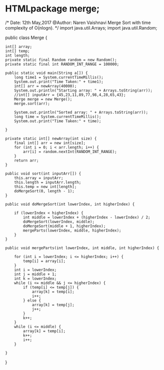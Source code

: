 # HTMLpackage merge;

/*
    Date: 12th May,2017
    @Author: Naren Vaishnavi
    Merge Sort with time complexity of O(nlogn).
 */
import java.util.Arrays;
import java.util.Random;

public class Merge {

    int[] array;
    int[] temp;
    int length;
    private static final Random random = new Random();
    private static final int RANDOM_INT_RANGE = 100000;

    public static void main(String a[]) {
        long time1 = System.currentTimeMillis();
        System.out.print("Time Taken:" + time1);
        int[] arr = newArray(40000);
        System.out.println("Starting array: " + Arrays.toString(arr));
        //int[] inputArr = {45,23,11,89,77,98,4,28,65,43};
        Merge merge = new Merge();
        merge.sort(arr);

        System.out.println("Sorted array: " + Arrays.toString(arr));
        long time = System.currentTimeMillis();
        System.out.print("Time Taken:" + time);

    }

    private static int[] newArray(int size) {
        final int[] arr = new int[size];
        for (int i = 0; i < arr.length; i++) {
            arr[i] = random.nextInt(RANDOM_INT_RANGE);
        }
        return arr;
    }

    public void sort(int inputArr[]) {
        this.array = inputArr;
        this.length = inputArr.length;
        this.temp = new int[length];
        doMergeSort(0, length - 1);
    }

    public void doMergeSort(int lowerIndex, int higherIndex) {

        if (lowerIndex < higherIndex) {
            int middle = lowerIndex + (higherIndex - lowerIndex) / 2;
            doMergeSort(lowerIndex, middle);
            doMergeSort(middle + 1, higherIndex);
            mergeParts(lowerIndex, middle, higherIndex);
        }
    }

    public void mergeParts(int lowerIndex, int middle, int higherIndex) {

        for (int i = lowerIndex; i <= higherIndex; i++) {
            temp[i] = array[i];
        }
        int i = lowerIndex;
        int j = middle + 1;
        int k = lowerIndex;
        while (i <= middle && j <= higherIndex) {
            if (temp[i] <= temp[j]) {
                array[k] = temp[i];
                i++;
            } else {
                array[k] = temp[j];
                j++;
            }
            k++;
        }
        while (i <= middle) {
            array[k] = temp[i];
            k++;
            i++;
        }

    }
}
